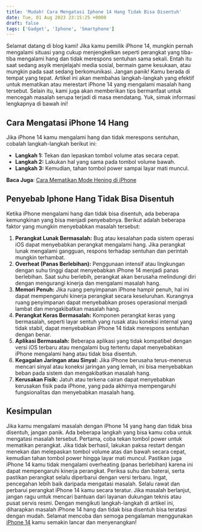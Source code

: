 ```yaml
---
title: 'Mudah! Cara Mengatasi Iphone 14 Hang Tidak Bisa Disentuh'
date: Tue, 01 Aug 2023 23:15:25 +0000
draft: false
tags: ['Gadget', 'Iphone', 'Smartphone']
---
```


Selamat datang di blog kami! Jika kamu pemilik iPhone 14, mungkin pernah mengalami situasi yang cukup menjengkelkan seperti perangkat yang tiba-tiba mengalami hang dan tidak merespons sentuhan sama sekali. Entah itu saat sedang asyik menjelajahi media sosial, bermain game kesukaan, atau mungkin pada saat sedang berkomunikasi. Jangan panik! Kamu berada di tempat yang tepat. Artikel ini akan membahas langkah-langkah yang efektif untuk mematikan atau merestart iPhone 14 yang mengalami masalah hang tersebut. Selain itu, kami juga akan memberikan tips bermanfaat untuk mencegah masalah serupa terjadi di masa mendatang. Yuk, simak informasi lengkapnya di bawah ini!

Cara Mengatasi iPhone 14 Hang
-----------------------------

Jika iPhone 14 kamu mengalami hang dan tidak merespons sentuhan, cobalah langkah-langkah berikut ini:

*   **Langkah 1:** Tekan dan lepaskan tombol volume atas secara cepat.
*   **Langkah 2:** Lakukan hal yang sama pada tombol volume bawah.
*   **Langkah 3:** Kemudian, tahan tombol power sampai layar mati muncul.

**Baca Juga**: [Cara Mematikan Mode Hening di iPhone](https://blog.ajiekusumadhany.com/cara-mematikan-mode-hening-di-iphone/)

Penyebab Iphone Hang Tidak Bisa Disentuh
----------------------------------------

Ketika iPhone mengalami hang dan tidak bisa disentuh, ada beberapa kemungkinan yang bisa menjadi penyebabnya. Berikut adalah beberapa faktor yang mungkin menyebabkan masalah tersebut:

1.  **Perangkat Lunak Bermasalah:** Bug atau kesalahan pada sistem operasi iOS dapat menyebabkan perangkat mengalami hang. Jika perangkat lunak mengalami gangguan, respons terhadap sentuhan dan perintah mungkin terhambat.
2.  **Overheat (Panas Berlebihan):** Penggunaan intensif atau lingkungan dengan suhu tinggi dapat menyebabkan iPhone 14 menjadi panas berlebihan. Saat suhu berlebih, perangkat akan berusaha melindungi diri dengan mengurangi kinerja dan mengalami masalah hang.
3.  **Memori Penuh:** Jika ruang penyimpanan iPhone hampir penuh, hal ini dapat mempengaruhi kinerja perangkat secara keseluruhan. Kurangnya ruang penyimpanan dapat menyebabkan proses operasional menjadi lambat dan mengakibatkan masalah hang.
4.  **Perangkat Keras Bermasalah:** Komponen perangkat keras yang bermasalah, seperti layar sentuh yang rusak atau koneksi internal yang tidak stabil, dapat menyebabkan iPhone 14 tidak merespons sentuhan dengan benar.
5.  **Aplikasi Bermasalah:** Beberapa aplikasi yang tidak kompatibel dengan versi iOS terbaru atau mengalami bug tertentu dapat menyebabkan iPhone mengalami hang atau tidak bisa disentuh.
6.  **Kegagalan Jaringan atau Sinyal:** Jika iPhone berusaha terus-menerus mencari sinyal atau koneksi jaringan yang lemah, ini bisa menyebabkan beban pada sistem dan mengakibatkan masalah hang.
7.  **Kerusakan Fisik:** Jatuh atau terkena cairan dapat menyebabkan kerusakan fisik pada iPhone, yang pada akhirnya mempengaruhi fungsionalitas dan menyebabkan masalah hang.

Kesimpulan
----------

Jika kamu mengalami masalah dengan iPhone 14 yang hang dan tidak bisa disentuh, jangan panik. Ada beberapa langkah yang bisa kamu coba untuk mengatasi masalah tersebut. Pertama, coba tekan tombol power untuk mematikan perangkat. Jika tidak berhasil, lakukan paksa restart dengan menekan dan melepaskan tombol volume atas dan bawah secara cepat, kemudian tahan tombol power hingga layar mati muncul. Pastikan juga iPhone 14 kamu tidak mengalami overheating (panas berlebihan) karena ini dapat mempengaruhi kinerja perangkat. Periksa suhu dan baterai, serta pastikan perangkat selalu diperbarui dengan versi terbaru. Ingat, pencegahan lebih baik daripada mengatasi masalah. Selalu rawat dan perbarui perangkat iPhone 14 kamu secara teratur. Jika masalah berlanjut, jangan ragu untuk mencari bantuan dari layanan dukungan teknis atau pusat servis resmi. Dengan mengikuti langkah-langkah di artikel ini, diharapkan masalah iPhone 14 hang dan tidak bisa disentuh bisa teratasi dengan mudah. Selamat mencoba dan semoga pengalaman menggunakan [iPhone 14](https://www.apple.com/id/iphone-14-pro/) kamu semakin lancar dan menyenangkan!